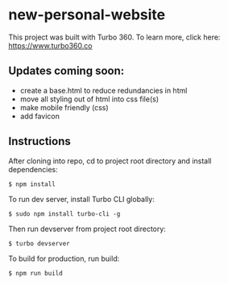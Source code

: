 # new-personal-website

This project was built with Turbo 360. To learn more, click here: https://www.turbo360.co

## Updates coming soon:
- create a base.html to reduce redundancies in html
- move all styling out of html into css file(s)
- make mobile friendly (css)
- add favicon

## Instructions
After cloning into repo, cd to project root directory and install dependencies:

```
$ npm install
```

To run dev server, install Turbo CLI globally:

```
$ sudo npm install turbo-cli -g
```

Then run devserver from project root directory:

```
$ turbo devserver
```

To build for production, run build:

```
$ npm run build
```
